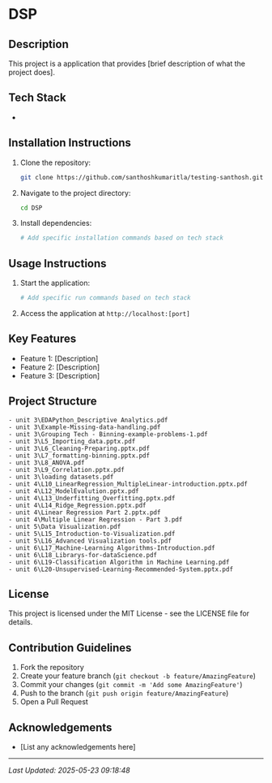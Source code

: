 # DSP

## Description
This project is a  application that provides [brief description of what the project does].

## Tech Stack
- 

## Installation Instructions
1. Clone the repository:
   ```bash
   git clone https://github.com/santhoshkumaritla/testing-santhosh.git
   ```
2. Navigate to the project directory:
   ```bash
   cd DSP
   ```
3. Install dependencies:
   ```bash
   # Add specific installation commands based on tech stack
   ```

## Usage Instructions
1. Start the application:
   ```bash
   # Add specific run commands based on tech stack
   ```
2. Access the application at `http://localhost:[port]`

## Key Features
- Feature 1: [Description]
- Feature 2: [Description]
- Feature 3: [Description]

## Project Structure
```
- unit 3\EDAPython_Descriptive Analytics.pdf
- unit 3\Example-Missing-data-handling.pdf
- unit 3\Grouping Tech - Binning-example-problems-1.pdf
- unit 3\L5_Importing_data.pptx.pdf
- unit 3\L6_Cleaning-Preparing.pptx.pdf
- unit 3\L7_formatting-binning.pptx.pdf
- unit 3\L8_ANOVA.pdf
- unit 3\L9_Correlation.pptx.pdf
- unit 3\loading datasets.pdf
- unit 4\L10_LinearRegression_MultipleLinear-introduction.pptx.pdf
- unit 4\L12_ModelEvalution.pptx.pdf
- unit 4\L13_Underfitting_Overfitting.pptx.pdf
- unit 4\L14_Ridge_Regression.pptx.pdf
- unit 4\Linear Regression Part 2.pptx.pdf
- unit 4\Multiple Linear Regression - Part 3.pdf
- unit 5\Data Visualization.pdf
- unit 5\L15_Introduction-to-Visualization.pdf
- unit 5\L16_Advanced Visualization tools.pdf
- unit 6\L17_Machine-Learning Algorithms-Introduction.pdf
- unit 6\L18_Librarys-for-dataScience.pdf
- unit 6\L19-Classification Algorithm in Machine Learning.pdf
- unit 6\L20-Unsupervised-Learning-Recommended-System.pptx.pdf
```

## License
This project is licensed under the MIT License - see the LICENSE file for details.

## Contribution Guidelines
1. Fork the repository
2. Create your feature branch (`git checkout -b feature/AmazingFeature`)
3. Commit your changes (`git commit -m 'Add some AmazingFeature'`)
4. Push to the branch (`git push origin feature/AmazingFeature`)
5. Open a Pull Request

## Acknowledgements
- [List any acknowledgements here]

---
*Last Updated: 2025-05-23 09:18:48*
